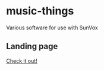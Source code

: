 # music-things
Various software for use with SunVox

## Landing page
[Check it out!](https://jcpickens0215.github.io/music-things/)